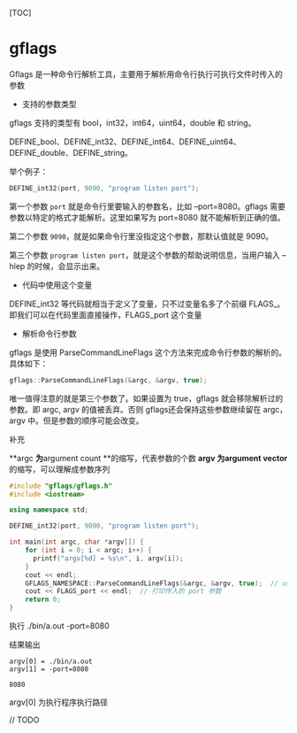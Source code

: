 [TOC]

# gflags

Gflags 是一种命令行解析工具，主要用于解析用命令行执行可执行文件时传入的参数

- 支持的参数类型

gflags 支持的类型有 bool，int32，int64，uint64，double 和 string。

DEFINE_bool、DEFINE_int32、DEFINE_int64、DEFINE_uint64、DEFINE_double、DEFINE_string。

举个例子：

```c++
DEFINE_int32(port, 9090, "program listen port");
```

第一个参数 `port` 就是命令行里要输入的参数名，比如 –port=8080。gflags 需要参数以特定的格式才能解析。这里如果写为 port=8080 就不能解析到正确的值。

第二个参数 `9090`，就是如果命令行里没指定这个参数，那默认值就是 9090。

第三个参数 `program listen port`，就是这个参数的帮助说明信息，当用户输入 –hlep 的时候，会显示出来。

- 代码中使用这个变量

DEFINE_int32 等代码就相当于定义了变量，只不过变量名多了个前缀 FLAGS_。即我们可以在代码里面直接操作，FLAGS_port 这个变量

- 解析命令行参数

gflags 是使用 ParseCommandLineFlags 这个方法来完成命令行参数的解析的。具体如下：

```c++
gflags::ParseCommandLineFlags(&argc, &argv, true);
```

唯一值得注意的就是第三个参数了。如果设置为 true，gflags 就会移除解析过的参数。即 argc, argv 的值被丢弃。否则 gflags还会保持这些参数继续留在 argc，argv 中。但是参数的顺序可能会改变。

补充

**argc **为**argument count **的缩写，代表参数的个数
**argv **为**argument vector** 的缩写，可以理解成参数序列

```C++
#include "gflags/gflags.h"
#include <iostream>

using namespace std;

DEFINE_int32(port, 9090, "program listen port");

int main(int argc, char *argv[]) {
    for (int i = 0; i < argc; i++) {
      printf("argv[%d] = %s\n", i, argv[i]);
    }
    cout << endl;
    GFLAGS_NAMESPACE::ParseCommandLineFlags(&argc, &argv, true);  // use of gflags
    cout << FLAGS_port << endl;  // 打印传入的 port 参数
    return 0;
}
```

执行 ./bin/a.out -port=8080

结果输出

```
argv[0] = ./bin/a.out
argv[1] = -port=8080

8080
```

argv[0] 为执行程序执行路径

// TODO